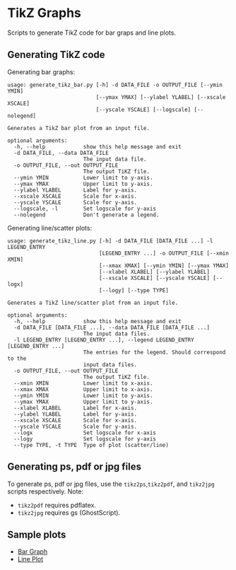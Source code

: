 # TikZ Graphs

Scripts to generate TikZ code for bar graps and line plots.

## Generating TikZ code

Generating bar graphs:

```
usage: generate_tikz_bar.py [-h] -d DATA_FILE -o OUTPUT_FILE [--ymin YMIN]
                            [--ymax YMAX] [--ylabel YLABEL] [--xscale XSCALE]
                            [--yscale YSCALE] [--logscale] [--nolegend]

Generates a TikZ bar plot from an input file.

optional arguments:
  -h, --help            show this help message and exit
  -d DATA_FILE, --data DATA_FILE
                        The input data file.
  -o OUTPUT_FILE, --out OUTPUT_FILE
                        The output TiKZ file.
  --ymin YMIN           Lower limit to y-axis.
  --ymax YMAX           Upper limit to y-axis.
  --ylabel YLABEL       Label for y-axis.
  --xscale XSCALE       Scale for x-axis.
  --yscale YSCALE       Scale for y-axis.
  --logscale, -l        Set logscale for y-axis
  --nolegend            Don't generate a legend.
```

Generating line/scatter plots:

```
usage: generate_tikz_line.py [-h] -d DATA_FILE [DATA_FILE ...] -l LEGEND_ENTRY
                             [LEGEND_ENTRY ...] -o OUTPUT_FILE [--xmin XMIN]
                             [--xmax XMAX] [--ymin YMIN] [--ymax YMAX]
                             [--xlabel XLABEL] [--ylabel YLABEL]
                             [--xscale XSCALE] [--yscale YSCALE] [--logx]
                             [--logy] [--type TYPE]

Generates a TikZ line/scatter plot from an input file.

optional arguments:
  -h, --help            show this help message and exit
  -d DATA_FILE [DATA_FILE ...], --data DATA_FILE [DATA_FILE ...]
                        The input data files.
  -l LEGEND_ENTRY [LEGEND_ENTRY ...], --legend LEGEND_ENTRY [LEGEND_ENTRY ...]
                        The entries for the legend. Should correspond to the
                        input data files.
  -o OUTPUT_FILE, --out OUTPUT_FILE
                        The output TiKZ file.
  --xmin XMIN           Lower limit to x-axis.
  --xmax XMAX           Upper limit to x-axis.
  --ymin YMIN           Lower limit to y-axis.
  --ymax YMAX           Upper limit to y-axis.
  --xlabel XLABEL       Label for x-axis.
  --ylabel YLABEL       Label for y-axis.
  --xscale XSCALE       Scale for x-axis.
  --yscale YSCALE       Scale for y-axis.
  --logx                Set logscale for x-axis
  --logy                Set logscale for y-axis
  --type TYPE, -t TYPE  Type of plot (scatter/line)
```


## Generating ps, pdf or jpg files

To generate ps, pdf or jpg files, use the `tikz2ps`,`tikz2pdf`, and `tikz2jpg` scripts respectively. Note:

* `tikz2pdf` requires pdflatex.
* `tikz2jpg` requires gs (GhostScript).

## Sample plots

* [Bar Graph](sample/pdf/bar.pdf)
* [Line Plot](sample/pdf/line.pdf)
